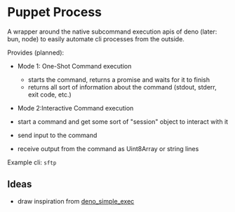 # Puppet Process

A wrapper around the native subcommand execution apis of deno (later: bun, node) to easily automate cli processes from the outside.

Provides (planned):

- Mode 1: One-Shot Command execution

  - starts the command, returns a promise and waits for it to finish
  - returns all sort of information about the command (stdout, stderr, exit code, etc.)

- Mode 2:Interactive Command execution
- start a command and get some sort of "session" object to interact with it
- send input to the command
- receive output from the command as Uint8Array or string lines

Example cli: `sftp`

## Ideas

- draw inspiration from [deno_simple_exec](https://github.com/codemonument/deno_simple_exec)
